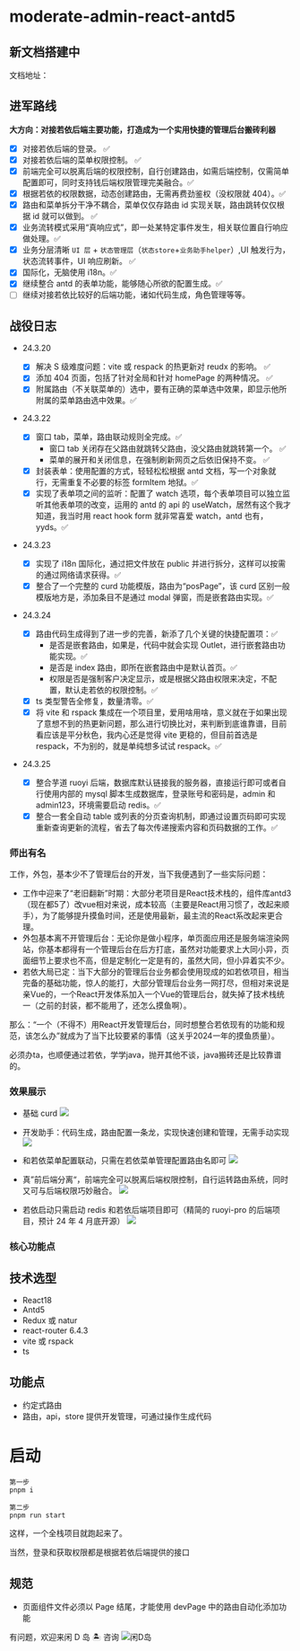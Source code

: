 # moderate-admin-react-antd5

## 新文档搭建中
文档地址：<a url={https://dland-team.github.io/moderate-react-admin/}/>

## 进军路线

**大方向：对接若依后端主要功能，打造成为一个实用快捷的管理后台搬砖利器**

-   [x] 对接若依后端的登录。 ✅
-   [x] 对接若依后端的菜单权限控制。 ✅
-   [x] 前端完全可以脱离后端的权限控制，自行创建路由，如需后端控制，仅需简单配置即可，同时支持钱后端权限管理完美融合。✅
-   [x] 根据若依的权限数据，动态创建路由，无需再费劲鉴权（没权限就 404）。✅
-   [x] 路由和菜单拆分干净不耦合，菜单仅仅存路由 id 实现关联，路由跳转仅仅根据 id 就可以做到。 ✅
-   [x] 业务流转模式采用“真响应式”，即一处某特定事件发生，相关联位置自行响应做处理。✅
-   [x] 业务分层清晰 `UI 层` + `状态管理层`（`状态store`+`业务助手helper`）,UI 触发行为，状态流转事件，UI 响应刷新。 ✅
-   [x] 国际化，无脑使用 i18n。✅
-   [x] 继续整合 antd 的表单功能，能够随心所欲的配置生成。✅
-   [ ] 继续对接若依比较好的后端功能，诸如代码生成，角色管理等等。

## 战役日志

-   24.3.20

    -   [x] 解决 S 级难度问题：vite 或 respack 的热更新对 reudx 的影响。 ✅
    -   [x] 添加 404 页面，包括了针对全局和针对 homePage 的两种情况。 ✅
    -   [x] 附属路由（不关联菜单的）选中，要有正确的菜单选中效果，即显示他所附属的菜单路由选中效果。✅

-   24.3.22

    -   [x] 窗口 tab，菜单，路由联动规则全完成。✅
        -   窗口 tab 关闭存在父路由就跳转父路由，没父路由就跳转第一个。 ✅
        -   菜单的展开和关闭信息，在强制刷新网页之后依旧保持不变。 ✅
    -   [x] 封装表单：使用配置的方式，轻轻松松根据 antd 文档，写一个对象就行，无需重复不必要的标签 formItem 地狱。✅
    -   [x] 实现了表单项之间的监听：配置了 watch 选项，每个表单项目可以独立监听其他表单项的改变，运用的 antd 的 api 的 useWatch，居然有这个我才知道，我当时用 react hook form 就非常喜爱 watch，antd 也有，yyds。✅

-   24.3.23

    -   [x] 实现了 i18n 国际化，通过把文件放在 public 并进行拆分，这样可以按需的通过网络请求获得。✅
    -   [x] 整合了一个完整的 curd 功能模版，路由为“posPage”，该 curd 区别一般模版地方是，添加条目不是通过 modal 弹窗，而是嵌套路由实现。✅

-   24.3.24

    -   [x] 路由代码生成得到了进一步的完善，新添了几个关键的快捷配置项：✅
        -   是否是嵌套路由，如果是，代码中就会实现 Outlet，进行嵌套路由功能实现。✅
        -   是否是 index 路由，即所在嵌套路由中是默认首页。✅
        -   权限是否是强制客户决定显示，或是根据父路由权限来决定，不配置，默认走若依的权限控制。✅
    -   [x] ts 类型警告全修复，数量清零。✅
    -   [x] 将 vite 和 rspack 集成在一个项目里，爱用啥用啥，意义就在于如果出现了意想不到的热更新问题，那么进行切换比对，来判断到底谁靠谱，目前看应该是平分秋色，我内心还是觉得 vite 更稳的，但目前首选是 respack，不为别的，就是单纯想多试试 respack。✅

-   24.3.25
    -   [x] 整合芋道 ruoyi 后端，数据库默认链接我的服务器，直接运行即可或者自行使用内部的 mysql 脚本生成数据库，登录账号和密码是，admin 和 admin123，环境需要启动 redis。✅
    -   [x] 整合一套全自动 table 或列表的分页查询机制，即通过设置页码即可实现重新查询更新的流程，省去了每次传递搜索内容和页码数据的工作。✅

### 师出有名

工作，外包，基本少不了管理后台的开发，当下我便遇到了一些实际问题：
- 工作中迎来了“老旧翻新”时期：大部分老项目是React技术栈的，组件库antd3（现在都5了）改vue相对来说，成本较高（主要是React用习惯了，改起来顺手），为了能够提升摸鱼时间，还是使用最新，最主流的React系改起来更合理。
- 外包基本离不开管理后台：无论你是做小程序，单页面应用还是服务端渲染网站，你基本都得有一个管理后台在后方打底，虽然对功能要求上大同小异，页面细节上要求也不高，但是定制化一定是有的，虽然大同，但小异着实不少。
- 若依大局已定：当下大部分的管理后台业务都会使用现成的如若依项目，相当完备的基础功能，惊人的能打，大部分管理后台业务一网打尽，但相对来说是亲Vue的，一个React开发体系加入一个Vue的管理后台，就失掉了技术栈统一（之前的封装，都不能用了，还怎么摸鱼啊）。

那么：“一个（不得不）用React开发管理后台，同时想整合若依现有的功能和规范，该怎么办”就成为了当下比较要紧的事情（这关乎2024一年的摸鱼质量）。

必须办ta，也顺便通过若依，学学java，抛开其他不谈，java搬砖还是比较靠谱的。

### 效果展示

-   基础 curd
    ![](https://qiniu.moderate.run/img/QQ20240319-200618%402x.png)

-   开发助手：代码生成，路由配置一条龙，实现快速创建和管理，无需手动实现
    ![](https://qiniu.moderate.run/img/QQ20240319-201338%402x.png)

-   和若依菜单配置联动，只需在若依菜单管理配置路由名即可
    ![](https://qiniu.moderate.run/img/3667960414.png)

-   真”前后端分离“，前端完全可以脱离后端权限控制，自行运转路由系统，同时又可与后端权限巧妙融合。
    ![](https://qiniu.moderate.run/img/QQ20240319-205403%402x.png)

-   若依启动只需启动 redis 和若依后端项目即可（精简的 ruoyi-pro 的后端项目，预计 24 年 4 月底开源）
    ![](https://qiniu.moderate.run/img/QQ20240319-202525%402x.png)

### 核心功能点

## 技术选型

-   React18
-   Antd5
-   Redux 或 natur
-   react-router 6.4.3
-   vite 或 rspack
-   ts

## 功能点

-   约定式路由
-   路由，api，store 提供开发管理，可通过操作生成代码

# 启动

```shell
第一步
pnpm i

第二步
pnpm run start
```

这样，一个全栈项目就跑起来了。

当然，登录和获取权限都是根据若依后端提供的接口

## 规范

-   页面组件文件必须以 Page 结尾，才能使用 devPage 中的路由自动化添加功能

有问题，欢迎来闲 D 岛 🏝️ 咨询
![闲D岛](https://qiniu.moderate.run/IMG_4020.JPG)
